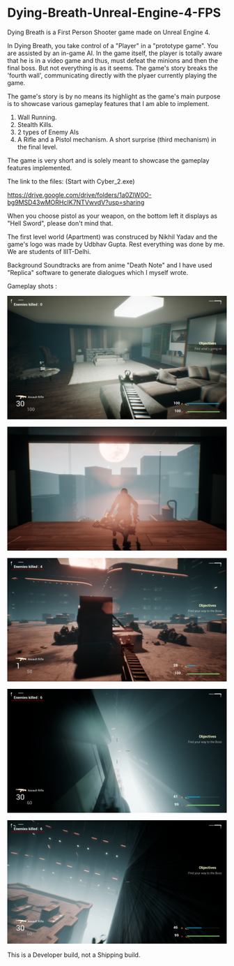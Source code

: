 # Dying-Breath-Unreal-Engine-4-FPS
Dying Breath is a First Person Shooter game made on Unreal Engine 4.

In Dying Breath, you take control of a "Player" in a "prototype game". You are assisted by an in-game AI. In the game itself, the player is totally aware that he is in a video game and thus, must defeat the minions and then the final boss. But not everything is as it seems. The game's story breaks the 'fourth wall', communicating directly with the plyaer currently playing the game.

The game's story is by no means its highlight as the game's main purpose is to showcase various gameplay features that I am able to implement.

1. Wall Running.
2. Stealth Kills.
3. 2 types of Enemy AIs
4. A Rifle and a Pistol mechanism. A short surprise (third mechanism) in the final level.

The game is very short and is solely meant to showcase the gameplay features implemented.

The link to the files: (Start with Cyber_2.exe)

https://drive.google.com/drive/folders/1a0ZlW0O-bg9MSD43wMORHcIK7NTVwvdV?usp=sharing

When you choose pistol as your weapon, on the bottom left it displays as "Hell Sword", please don't mind that.

The first level world (Apartment) was construced by Nikhil Yadav and the game's logo was made by Udbhav Gupta. Rest everything was done by me. We are students of IIIT-Delhi.

Background Soundtracks are from anime "Death Note" and I have used "Replica" software to generate dialogues which I myself wrote.

Gameplay shots :

![alt text](https://github.com/GaganMalik025/Dying-Breath-Unreal-Engine-4-FPS/blob/main/Screenshot%20(17).png?raw=true)

![alt text](https://github.com/GaganMalik025/Dying-Breath-Unreal-Engine-4-FPS/blob/main/Screenshot%20(18).png?raw=true)

![alt text](https://github.com/GaganMalik025/Dying-Breath-Unreal-Engine-4-FPS/blob/main/Screenshot%20(19).png?raw=true)

![alt text](https://github.com/GaganMalik025/Dying-Breath-Unreal-Engine-4-FPS/blob/main/Screenshot%20(20).png?raw=true)

![alt text](https://github.com/GaganMalik025/Dying-Breath-Unreal-Engine-4-FPS/blob/main/Screenshot%20(21).png?raw=true)

This is a Developer build, not a Shipping build.


